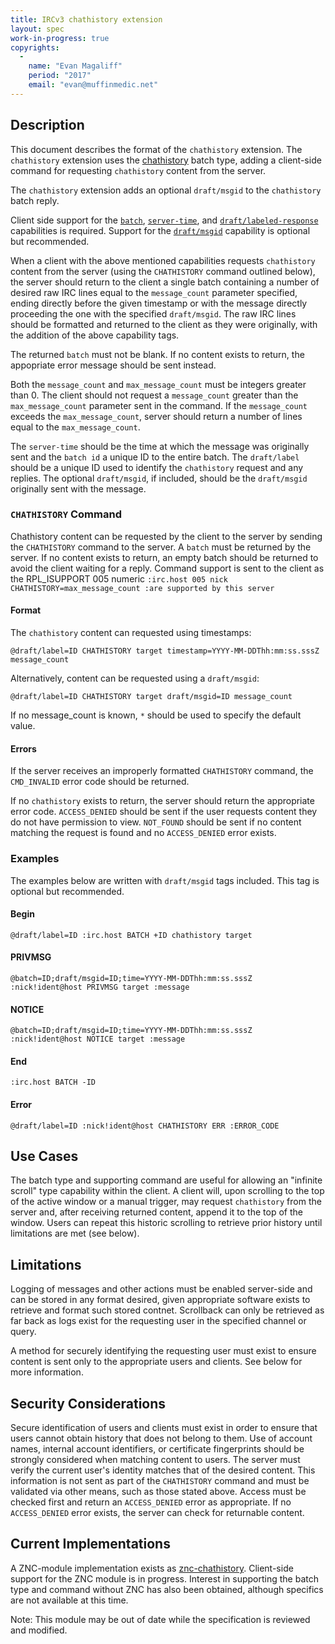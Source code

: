 ```yaml
---
title: IRCv3 chathistory extension
layout: spec
work-in-progress: true
copyrights:
  -
    name: "Evan Magaliff"
    period: "2017"
    email: "evan@muffinmedic.net"
---
```

## Description
This document describes the format of the `chathistory` extension. The `chathistory` extension uses the [chathistory][batch/chathistory] batch type, adding a client-side command for requesting `chathistory` content from the server.

The `chathistory` extension adds an optional `draft/msgid` to the `chathistory` batch reply.

Client side support for the [`batch`][batch], [`server-time`][server-time], and [`draft/labeled-response`][draft/labeled-response] capabilities is required. Support for the [`draft/msgid`][draft/msgid] capability is optional but recommended.

When a client with the above mentioned capabilities requests `chathistory` content from the server (using the `CHATHISTORY` command outlined below), the server should return to the client a single batch containing a number of desired raw IRC lines equal to the `message_count` parameter specified, ending directly before the given timestamp or with the message directly proceeding the one with the specified `draft/msgid`. The raw IRC lines should be formatted and returned to the client as they were originally, with the addition of the above capability tags.

The returned `batch` must not be blank. If no content exists to return, the appopriate error message should be sent instead.

Both the `message_count` and `max_message_count` must be integers greater than 0. The client should not request a `message_count` greater than the `max_message_count` parameter sent in the command. If the `message_count` exceeds the `max_message_count`, server should return a number of lines equal to the `max_message_count`.

The `server-time` should be the time at which the message was originally sent and the `batch id` a unique ID to the entire batch. The `draft/label` should be a unique ID used to identify the `chathistory` request and any replies. The optional `draft/msgid`, if included, should be the `draft/msgid` originally sent with the message.

### `CHATHISTORY` Command
Chathistory content can be requested by the client to the server by sending the `CHATHISTORY` command to the server. A `batch` must be returned by the server. If no content exists to return, an empty batch should be returned to avoid the client waiting for a reply. Command support is sent to the client as the RPL_ISUPPORT 005 numeric `:irc.host 005 nick CHATHISTORY=max_message_count :are supported by this server`

#### Format
The `chathistory` content can requested using timestamps:

    @draft/label=ID CHATHISTORY target timestamp=YYYY-MM-DDThh:mm:ss.sssZ message_count

Alternatively, content can be requested using a `draft/msgid`:

    @draft/label=ID CHATHISTORY target draft/msgid=ID message_count

If no message_count is known, `*` should be used to specify the default value.

#### Errors
If the server receives an improperly formatted `CHATHISTORY` command, the `CMD_INVALID` error code should be returned.

If no `chathistory` exists to return, the server should return the appropriate error code. `ACCESS_DENIED` should be sent if the user requests content they do not have permission to view. `NOT_FOUND` should be sent if no content matching the request is found and no `ACCESS_DENIED` error exists.

### Examples
The examples below are written with `draft/msgid` tags included. This tag is optional but recommended.

#### Begin
    @draft/label=ID :irc.host BATCH +ID chathistory target
#### PRIVMSG
    @batch=ID;draft/msgid=ID;time=YYYY-MM-DDThh:mm:ss.sssZ :nick!ident@host PRIVMSG target :message
#### NOTICE
    @batch=ID;draft/msgid=ID;time=YYYY-MM-DDThh:mm:ss.sssZ :nick!ident@host NOTICE target :message
#### End
    :irc.host BATCH -ID
#### Error
    @draft/label=ID :nick!ident@host CHATHISTORY ERR :ERROR_CODE

## Use Cases
The batch type and supporting command are useful for allowing an "infinite scroll" type capability within the client. A client will, upon scrolling to the top of the active window or a manual trigger, may request `chathistory` from the server and, after receiving returned content, append it to the top of the window. Users can repeat this historic scrolling to retrieve prior history until limitations are met (see below).

## Limitations
Logging of messages and other actions must be enabled server-side and can be stored in any format desired, given appropriate software exists to retrieve and format such stored contnet. Scrollback can only be retrieved as far back as logs exist for the requesting user in the specified channel or query.

A method for securely identifying the requesting user must exist to ensure content is sent only to the appropriate users and clients. See below for more information.

## Security Considerations
Secure identification of users and clients must exist in order to ensure that users cannot obtain history that does not belong to them. Use of account names, internal account identifiers, or certificate fingerprints should be strongly considered when matching content to users. The server must verify the current user's identity matches that of the desired content. This information is not sent as part of the `CHATHISTORY` command and must be validated via other means, such as those stated above. Access must be checked first and return an `ACCESS_DENIED` error as appropriate. If no `ACCESS_DENIED` error exists, the server can check for returnable content.

## Current Implementations
A ZNC-module implementation exists as [znc-chathistory](https://github.com/MuffinMedic/znc-chathistory). Client-side support for the ZNC module is in progress. Interest in supporting the batch type and command without ZNC has also been obtained, although specifics are not available at this time.

Note: This module may be out of date while the specification is reviewed and modified.

[batch]: http://ircv3.net/specs/extensions/batch-3.2.html
[batch/chathistory]: http://ircv3.net/specs/extensions/batch/chathistory-3.3.html
[server-time]: http://ircv3.net/specs/extensions/server-time-3.2.html
[draft/msgid]: https://github.com/ircv3/ircv3-specifications/pull/285
[draft/labeled-response]: https://github.com/ircv3/ircv3-specifications/pull/162

